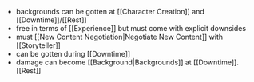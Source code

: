 - backgrounds can be gotten at [[Character Creation]] and [[Downtime]]/[[Rest]]
- free in terms of [[Experience]] but must come with explicit downsides
- must [[New Content Negotiation|Negotiate New Content]] with [[Storyteller]]
- can be gotten during [[Downtime]]
- damage can become [[Background|Backgrounds]] at [[Downtime]]. [[Rest]]